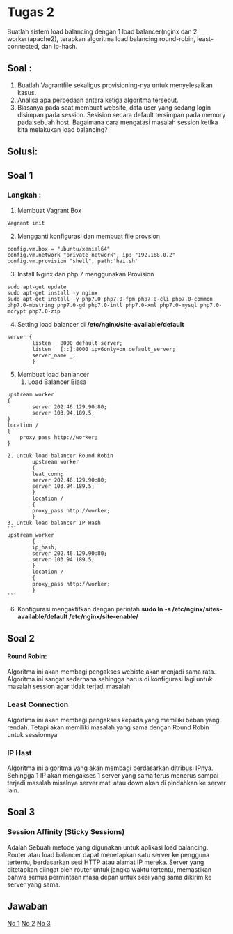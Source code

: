 # Tugas 2
Buatlah sistem load balancing dengan 1 load balancer(nginx dan 2 worker(apache2), terapkan algoritma load balancing round-robin, least-connected, dan ip-hash.

## Soal :
1. Buatlah Vagrantfile sekaligus provisioning-nya untuk menyelesaikan kasus.
2. Analisa apa perbedaan antara ketiga algoritma tersebut.
3. Biasanya pada saat membuat website, data user yang sedang login disimpan pada session. Sesision secara default tersimpan pada memory pada sebuah host. Bagaimana cara mengatasi masalah session ketika kita melakukan load balancing?

## Solusi: 
## Soal 1

### Langkah :
1. Membuat Vagrant Box
```
Vagrant init
```
2. Mengganti konfigurasi dan membuat file provsion
```
config.vm.box = "ubuntu/xenial64"
config.vm.network "private_network", ip: "192.168.0.2"
config.vm.provision "shell", path:'hai.sh'
```
3. Install Nginx dan php 7 menggunakan Provision
```
sudo apt-get update
sudo apt-get install -y nginx
sudo apt-get install -y php7.0 php7.0-fpm php7.0-cli php7.0-common php7.0-mbstring php7.0-gd php7.0-intl php7.0-xml php7.0-mysql php7.0-mcrypt php7.0-zip
```
4. Setting load balancer di **/etc/nginx/site-available/default**
```
server {
        listen   8000 default_server;
        listen   [::]:8000 ipv6only=on default_server;
        server_name _;
        }
```

5. Membuat load banlancer
	1. Load Balancer Biasa
```
upstream worker
{
        server 202.46.129.90:80;
        server 103.94.189.5;
}
location / 
{
	proxy_pass http://worker;
}
```
	2. Untuk load balancer Round Robin
			upstream worker
			{
        	leat_conn;
            server 202.46.129.90:80;
        	server 103.94.189.5;
			}
			location / 
            {
            proxy_pass http://worker;
			}
	3. Untuk load balancer IP Hash
    ```
    upstream worker
			{
        	ip_hash;
            server 202.46.129.90:80;
        	server 103.94.189.5;
			}
			location / 
            {
            proxy_pass http://worker;
			}
    ```
6. Konfigurasi mengaktifkan dengan perintah **sudo ln -s /etc/nginx/sites-available/default /etc/nginx/site-enable/**

## Soal 2

#### Round Robin:
Algoritma ini akan membagi pengakses webiste akan menjadi sama rata. Algoritma ini sangat sederhana sehingga harus di konfigurasi lagi untuk masalah session agar tidak terjadi masalah

### Least Connection
Algortima ini akan membagi pengakses kepada yang memiliki beban yang rendah. Tetapi akan memiliki masalah yang sama dengan Round Robin untuk sessionnya

### IP Hast
Algoritma ini algoritma yang akan membagi berdasarkan ditribusi IPnya. Sehingga 1 IP akan mengakses 1 server yang sama terus menerus sampai terjadi masalah misalnya server mati atau down akan di pindahkan ke server lain.

## Soal 3

### Session Affinity (Sticky Sessions)
Adalah Sebuah metode yang digunakan untuk aplikasi load balancing. Router atau load balancer dapat menetapkan satu server ke pengguna tertentu, berdasarkan sesi HTTP atau alamat IP mereka. Server yang ditetapkan diingat oleh router untuk jangka waktu tertentu, memastikan bahwa semua permintaan masa depan untuk sesi yang sama dikirim ke server yang sama.

## Jawaban
[No 1](https://github.com/ariya01/Cloud/tree/master/Nginx/No%201)
[No 2](https://github.com/ariya01/Cloud/tree/master/Nginx/No%202)
[No 3](https://github.com/ariya01/Cloud/tree/master/Nginx/No%203)
